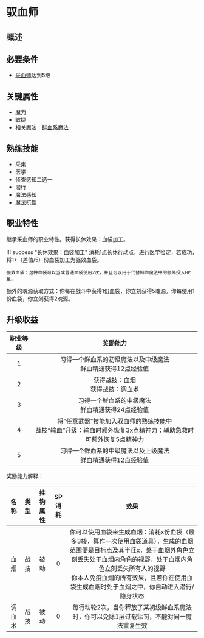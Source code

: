# 驭血师

## 概述


## 必要条件

* <a href="../../guardHall/bloodTaker" target="_blank">采血师</a>达到5级

## 关键属性

* 魔力
* 敏捷
* 相关魔法：<a href="/rules/data/magic/blood/" target="_blank">鲜血系魔法</a>

## 熟练技能

* 采集
* 医学
* 侦查感知二选一
* 潜行
* 魔法感知
* 魔法抗性
  
## 职业特性

继承采血师的职业特性。获得长休效果：血袋加工。

!!! success "长休效果：血袋加工"
    消耗1点长休行动点，进行医学检定，若成功，将1+（差值/5）份血袋加工为强效血袋。

    强效血袋：这种血袋可以当成普通血袋使用2次，并且可以用于代替鲜血魔法中的额外投入HP量。

额外的魂源获取方式：你每在战斗中获得1份血袋，你立刻获得5魂源。你每使用1份血袋，你立刻获得2魂源。

## 升级收益

职业等级|奖励能力
:--:|:--:
1|习得一个鲜血系的初级魔法以及中级魔法<br>鲜血精通获得12点经验值
2|获得战技：血烟<br>获得战技：调血术
3|习得一个鲜血系的中级魔法<br>鲜血精通获得24点经验值
4|将“任意武器”技能加入驭血师的熟练技能中<br>战技“输血”升级：输血时额外恢复3x点精神力；辅助急救时可额外恢复5点精神力
5|习得一个鲜血系的中级魔法以及上级魔法<br>鲜血精通获得12点经验值

奖励能力解释：

名称|类型|挂钩属性|SP消耗|效果
:--:|:--:|:--:|:--:|:--:
血烟|战技|被动|0|你可以使用血袋来生成血烟：消耗x份血袋（最多3袋，算作一次使用血袋道具），生成的血烟范围便是目标点及其半径x，处于血烟外角色立刻丢失处于血烟内角色的视野，处于血烟内角色立刻丢失所有人的视野<br>你本人免疫血烟的所有效果，且若你在使用血袋生成血烟时处于血烟之中，你自动进入潜行/隐身状态
调血术|战技|被动|0|每行动轮2次，当你释放了某初级鲜血系魔法时，你可以免除1层过载惩罚，不能对同一魔法重复生效
